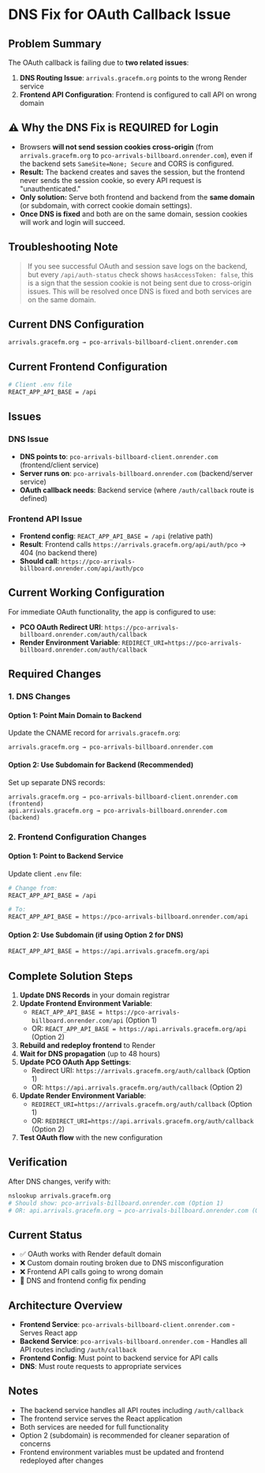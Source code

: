 # DNS Fix for OAuth Callback Issue

## Problem Summary

The OAuth callback is failing due to **two related issues**:

1. **DNS Routing Issue**: `arrivals.gracefm.org` points to the wrong Render service
2. **Frontend API Configuration**: Frontend is configured to call API on wrong domain

## ⚠️ Why the DNS Fix is REQUIRED for Login

- Browsers **will not send session cookies cross-origin** (from `arrivals.gracefm.org` to `pco-arrivals-billboard.onrender.com`), even if the backend sets `SameSite=None; Secure` and CORS is configured.
- **Result:** The backend creates and saves the session, but the frontend never sends the session cookie, so every API request is "unauthenticated."
- **Only solution:** Serve both frontend and backend from the **same domain** (or subdomain, with correct cookie domain settings).
- **Once DNS is fixed** and both are on the same domain, session cookies will work and login will succeed.

## Troubleshooting Note

> If you see successful OAuth and session save logs on the backend, but every `/api/auth-status` check shows `hasAccessToken: false`, this is a sign that the session cookie is not being sent due to cross-origin issues. This will be resolved once DNS is fixed and both services are on the same domain.

## Current DNS Configuration

```
arrivals.gracefm.org → pco-arrivals-billboard-client.onrender.com
```

## Current Frontend Configuration

```bash
# Client .env file
REACT_APP_API_BASE = /api
```

## Issues

### DNS Issue
- **DNS points to**: `pco-arrivals-billboard-client.onrender.com` (frontend/client service)
- **Server runs on**: `pco-arrivals-billboard.onrender.com` (backend/server service)
- **OAuth callback needs**: Backend service (where `/auth/callback` route is defined)

### Frontend API Issue
- **Frontend config**: `REACT_APP_API_BASE = /api` (relative path)
- **Result**: Frontend calls `https://arrivals.gracefm.org/api/auth/pco` → 404 (no backend there)
- **Should call**: `https://pco-arrivals-billboard.onrender.com/api/auth/pco`

## Current Working Configuration

For immediate OAuth functionality, the app is configured to use:
- **PCO OAuth Redirect URI**: `https://pco-arrivals-billboard.onrender.com/auth/callback`
- **Render Environment Variable**: `REDIRECT_URI=https://pco-arrivals-billboard.onrender.com/auth/callback`

## Required Changes

### 1. DNS Changes

#### Option 1: Point Main Domain to Backend
Update the CNAME record for `arrivals.gracefm.org`:
```
arrivals.gracefm.org → pco-arrivals-billboard.onrender.com
```

#### Option 2: Use Subdomain for Backend (Recommended)
Set up separate DNS records:
```
arrivals.gracefm.org → pco-arrivals-billboard-client.onrender.com (frontend)
api.arrivals.gracefm.org → pco-arrivals-billboard.onrender.com (backend)
```

### 2. Frontend Configuration Changes

#### Option 1: Point to Backend Service
Update client `.env` file:
```bash
# Change from:
REACT_APP_API_BASE = /api

# To:
REACT_APP_API_BASE = https://pco-arrivals-billboard.onrender.com/api
```

#### Option 2: Use Subdomain (if using Option 2 for DNS)
```bash
REACT_APP_API_BASE = https://api.arrivals.gracefm.org/api
```

## Complete Solution Steps

1. **Update DNS Records** in your domain registrar
2. **Update Frontend Environment Variable**:
   - `REACT_APP_API_BASE = https://pco-arrivals-billboard.onrender.com/api` (Option 1)
   - OR: `REACT_APP_API_BASE = https://api.arrivals.gracefm.org/api` (Option 2)
3. **Rebuild and redeploy frontend** to Render
4. **Wait for DNS propagation** (up to 48 hours)
5. **Update PCO OAuth App Settings**:
   - Redirect URI: `https://arrivals.gracefm.org/auth/callback` (Option 1)
   - OR: `https://api.arrivals.gracefm.org/auth/callback` (Option 2)
6. **Update Render Environment Variable**:
   - `REDIRECT_URI=https://arrivals.gracefm.org/auth/callback` (Option 1)
   - OR: `REDIRECT_URI=https://api.arrivals.gracefm.org/auth/callback` (Option 2)
7. **Test OAuth flow** with the new configuration

## Verification

After DNS changes, verify with:
```bash
nslookup arrivals.gracefm.org
# Should show: pco-arrivals-billboard.onrender.com (Option 1)
# OR: api.arrivals.gracefm.org → pco-arrivals-billboard.onrender.com (Option 2)
```

## Current Status

- ✅ OAuth works with Render default domain
- ❌ Custom domain routing broken due to DNS misconfiguration
- ❌ Frontend API calls going to wrong domain
- 🔄 DNS and frontend config fix pending

## Architecture Overview

- **Frontend Service**: `pco-arrivals-billboard-client.onrender.com` - Serves React app
- **Backend Service**: `pco-arrivals-billboard.onrender.com` - Handles all API routes including `/auth/callback`
- **Frontend Config**: Must point to backend service for API calls
- **DNS**: Must route requests to appropriate services

## Notes

- The backend service handles all API routes including `/auth/callback`
- The frontend service serves the React application
- Both services are needed for full functionality
- Option 2 (subdomain) is recommended for cleaner separation of concerns
- Frontend environment variables must be updated and frontend redeployed after changes 